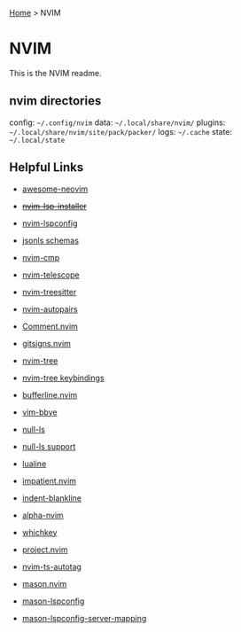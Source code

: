 [Home](/README.md) > NVIM

# NVIM

This is the NVIM readme.

## nvim directories 
config: `~/.config/nvim`
data: `~/.local/share/nvim/`
plugins: `~/.local/share/nvim/site/pack/packer/`
logs: `~/.cache`
state: `~/.local/state`

## Helpful Links
- [awesome-neovim](https://github.com/rockerBOO/awesome-neovim)
- ~~[nvim-lsp-installer](https://github.com/williamboman/nvim-lsp-installer)~~
- [nvim-lspconfig](https://github.com/neovim/nvim-lspconfig)
- [jsonls schemas]( https://www.schemastore.org/json/)
- [nvim-cmp](https://github.com/hrsh7th/nvim-cmp)
- [nvim-telescope](https://github.com/nvim-telescope/telescope.nvim)
- [nvim-treesitter](https://github.com/nvim-treesitter/nvim-treesitter)
- [nvim-autopairs](https://github.com/windwp/nvim-autopairs)
- [Comment.nvim](https://github.com/numToStr/Comment.nvim)
- [gitsigns.nvim](https://github.com/lewis6991/gitsigns.nvim)
- [nvim-tree](https://github.com/kyazdani42/nvim-tree.lua)
- [nvim-tree keybindings](https://github.com/kyazdani42/nvim-tree.lua/blob/master/doc/nvim-tree-lua.txt#L976)
- [bufferline.nvim](https://github.com/akinsho/bufferline.nvim)
- [vim-bbye](https://github.com/moll/vim-bbye)
- [null-ls](https://github.com/jose-elias-alvarez/null-ls.nvim)
- [null-ls support](https://github.com/jose-elias-alvarez/null-ls.nvim/tree/main/lua/null-ls/builtins) 
- [lualine](https://github.com/nvim-lualine/lualine.nvim)
- [impatient.nvim](https://github.com/lewis6991/impatient.nvim)
- [indent-blankline](https://github.com/lukas-reineke/indent-blankline.nvim)
- [alpha-nvim](https://github.com/goolord/alpha-nvim)
- [whichkey](https://github.com/folke/which-key.nvim)
- [project.nvim](https://github.com/ahmedkhalf/project.nvim)
- [nvim-ts-autotag](https://github.com/windwp/nvim-ts-autotag)

- [mason.nvim](https://github.com/williamboman/mason.nvim)
- [mason-lspconfig](https://github.com/williamboman/mason-lspconfig.nvim)
- [mason-lspconfig-server-mapping](https://github.com/williamboman/mason-lspconfig.nvim/blob/main/doc/server-mapping.md)